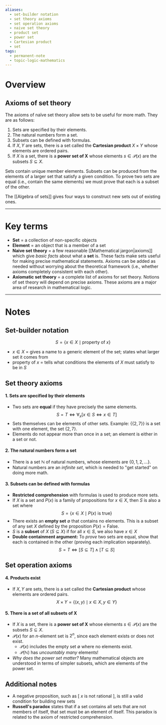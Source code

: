 ```yaml
---
aliases:
  - set-builder notation
  - set theory axioms
  - set operation axioms
  - naive set theory
  - product set
  - power set
  - Cartesian product
  - set
tags:
  - permanent-note
  - topic-logic-mathematics
---
```

# Overview

## Axioms of set theory

The axioms of naïve set theory allow sets to be useful for more math. They are as follows:

1. Sets are specified by their elements.
2. The natural numbers form a set.
3. Subsets can be defined with formulas.
4.  If $X, Y$ are sets, there is a set called the **Cartesian product** $X \times Y$ whose elements are ordered pairs.
5.  If $X$ is a set, there is a **power set of X** whose elements $s \in \mathcal P(x)$ are the subsets $S \subseteq X$.

Sets contain unique member elements. Subsets can be produced from the elements of a larger set that satisfy a given condition. To prove two sets are equal (i.e., contain the same elements) we must prove that each is a subset of the other.

The [[Algebra of sets]] gives four ways to construct new sets out of existing ones.

---
# Key terms

- **Set** = a collection of non-specific objects
- **Element** = an object that is a member of a set
- **Naive set theory** = a few reasonable [[Mathematical jargon|axioms]] which give *basic facts* about what a **set** is. These facts make sets useful for making precise mathematical statements. Axioms can be added as needed without worrying about the theoretical framework (i.e., whether axioms completely consistent with each other).
- **Axiomatic set theory** = a complete list of axioms for set theory. Notions of set theory will depend on precise axioms. These axioms are a major area of research in mathematical logic.

---
# Notes

## Set-builder notation
$$ S = \{x \in X \mid \text{property of } x\} $$
- $x \in X$ = gives a name to a generic element of the set; states what larger set it comes from
- $\text{property of } x$ = tells what conditions the elements of $X$ must satisfy to be in $S$

## Set theory axioms
#### 1. Sets are specified by their elements
- Two sets are **equal** if they have precisely the same elements.
$$ S = T \iff \forall_x [x \in S \iff x \in T] $$
- Sets themselves can be elements of other sets. Example: $\{\{2,7\}\}$ is a set with one element, the set $\{2,7\}$.
- Elements do not appear more than once in a set; an element is either in a set or not.

#### 2. The natural numbers form a set
- There is a set $\mathbb N$ of natural numbers, whose elements are $\{0, 1, 2, ...\}$.
- Natural numbers are an *infinite set*, which is needed to "get started" on doing more math.

#### 3. Subsets can be defined with formulas
- **Restricted comprehension** with formulas is used to produce more sets. 
- If $X$ is a set and $P(x)$ is a family of propositions for $x \in X$, then $S$ is also a set where
$$ S = \{x \in X \mid P(x) \text{ is true} \} $$
- There exists an **empty set** $\emptyset$ that contains no elements. This is a subset of any set $X$ defined by the proposition $P(x) = \text{False}$. 
- $S$ is a **subset** of $X$ ($S \subseteq X$) if for all $x \in S$, we also have $x \in X$
- **Double containment argument:** To *prove* two sets are equal, show that each is contained in the other (proving each implication separately).
$$S = T \iff [S \subseteq T] \wedge [T \subseteq S]$$

## Set operation axioms
#### 4. Products exist
- If $X, Y$ are sets, there is a set called the **Cartesian product** whose elements are ordered pairs.
$$ X \times Y = \{(x,y) \mid x\in X, y\in Y\} $$

#### 5. There is a set of all subsets of X
- If $X$ is a set, there is a **power set of X** whose elements $s \in \mathcal P(x)$ are the subsets $S \subseteq X$. 
- $\mathcal P(x)$ for an $n$-element set is $2^n$, since each element exists or does not exist.
	- $\mathcal P(x)$ includes the empty set $\emptyset$ where no elements exist.
	- $\mathcal P(\mathbb N)$ has *uncountably many* elements!
- *Why does the power set matter?* Many mathematical objects are understood in terms of simpler subsets, which are elements of the power set.

## Additional notes
- A negative proposition, such as \[ $x$ is not rational ], is still a valid condition for building new sets
- **Russell's paradox** states that if a set contains all sets that are not members of itself, that set must be an element of itself. This paradox is related to the axiom of restricted comprehension.